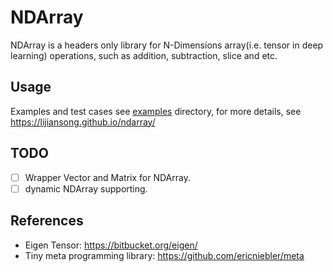  # NDArray
 NDArray is a headers only library for N-Dimensions array(i.e. tensor in deep learning) operations, such as addition, subtraction, slice and etc.
 
 ## Usage
 Examples and test cases see [examples](./examples) directory, for more details, see <https://lijiansong.github.io/ndarray/>

 ## TODO
 - [ ] Wrapper Vector and Matrix for NDArray.
 - [ ] dynamic NDArray supporting.

 ## References
 - Eigen Tensor: <https://bitbucket.org/eigen/>
 - Tiny meta programming library: <https://github.com/ericniebler/meta>
